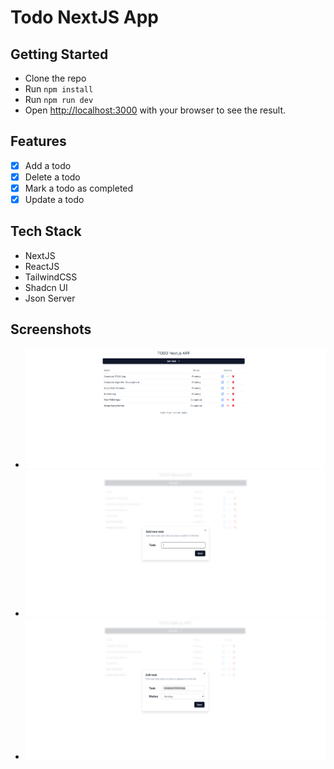 # Todo NextJS App

## Getting Started

- Clone the repo
- Run `npm install`
- Run `npm run dev`
- Open [http://localhost:3000](http://localhost:3000) with your browser to see the result.

## Features

- [x] Add a todo
- [x] Delete a todo
- [x] Mark a todo as completed
- [x] Update a todo

## Tech Stack

- NextJS
- ReactJS
- TailwindCSS
- Shadcn UI
- Json Server

## Screenshots

- ![Screenshot1](screenshots/TodoAppScreenshot1.png)
- ![Screenshot2](screenshots/TodoAppScreenshot2.png)
- ![Screenshot3](screenshots/TodoAppScreenshot3.png)

